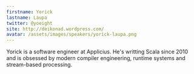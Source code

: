 ```yaml
---
firstname: Yorick
lastname: Laupa
twitter: @yoeight
site: http://deikonad.wordpress.com/
avatar: /assets/images/speakers/yorick-laupa.png
---
```


Yorick is a software engineer at Applicius. He's writting Scala since 2010 and
is obsessed by modern compiler engineering, runtime systems and stream-based
processing.

